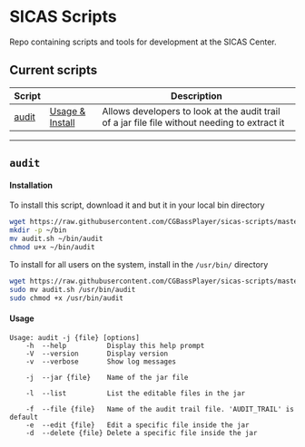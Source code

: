 # SICAS Scripts

Repo containing scripts and tools for development at the SICAS Center. 

## Current scripts

| Script |  | Description | 
| --- | --- | --- |
| [audit](https://github.com/CGBassPlayer/sicas-scripts/blob/master/audit.sh) | [Usage & Install](#audit) | Allows developers to look at the audit trail of a jar file file without needing to extract it |
---

## `audit`
#### Installation
To install this script, download it and but it in your local bin directory
```bash
wget https://raw.githubusercontent.com/CGBassPlayer/sicas-scripts/master/audit.sh
mkdir -p ~/bin
mv audit.sh ~/bin/audit
chmod u+x ~/bin/audit
```

To install for all users on the system, install in the `/usr/bin/` directory
```bash
wget https://raw.githubusercontent.com/CGBassPlayer/sicas-scripts/master/audit.sh
sudo mv audit.sh /usr/bin/audit
sudo chmod +x /usr/bin/audit
```
#### Usage
```
Usage: audit -j {file} [options]
    -h  --help          Display this help prompt
    -V  --version       Display version
    -v  --verbose       Show log messages

    -j  --jar {file}    Name of the jar file

    -l  --list          List the editable files in the jar

    -f  --file {file}   Name of the audit trail file. 'AUDIT_TRAIL' is default
    -e  --edit {file}   Edit a specific file inside the jar
    -d  --delete {file} Delete a specific file inside the jar
```
